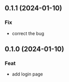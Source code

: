 ## 0.1.1 (2024-01-10)

### Fix

- correct the bug

## 0.1.0 (2024-01-10)

### Feat

- add login page
